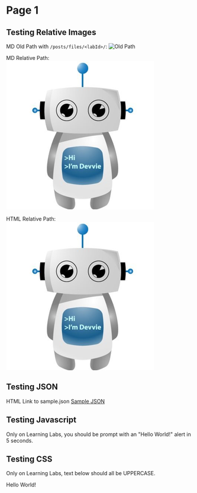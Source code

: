# Page 1

## Testing Relative Images

MD Old Path with ```/posts/files/<labId>/```:
![Old Path](/posts/files/relative-path/assets/images/devvie.jpg "Old Path")

MD Relative Path:
![Relative Path](assets/images/devvie.jpg "Relative Path")

HTML Relative Path:
<img src="assets/images/devvie.jpg" title="HTML Relative Path" />

## Testing JSON

HTML Link to sample.json
<a href="assets/sample.json" download>Sample JSON</a>

## Testing Javascript
<script src="assets/sample.js" language="Javascript"></script>
Only on Learning Labs, you should be prompt with an "Hello World!" alert in 5 seconds.

## Testing CSS
Only on Learning Labs, text below should all be UPPERCASE.
<div class="lab-assets-lab">
  <p>Hello World!</p>
</div>
<link rel="stylesheet" type="text/css" href="assets/sample.css">
